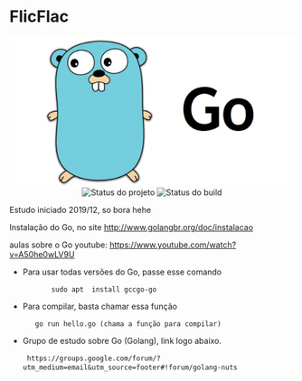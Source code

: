 # FlicFlac


<p align="center">
    <img  src="Exemplos/go.png" title="Logo da Go"><br />
    <img src="https://img.shields.io/maintenance/yes/2019?style=for-the-badge" title="Status do projeto">
    <img src="https://img.shields.io/travis/ccuffs/template?style=for-the-badge" title="Status do build">
</p>


Estudo iniciado 2019/12, so bora hehe


Instalação do Go, no site
http://www.golangbr.org/doc/instalacao


aulas sobre o Go
youtube: https://www.youtube.com/watch?v=A50he0wLV9U





- Para usar todas versões do Go, passe esse comando

             sudo apt  install gccgo-go 

- Para compilar, basta chamar essa função

         go run hello.go (chama a função para compilar)
         
 - Grupo de estudo sobre Go (Golang), link logo abaixo.
    
        https://groups.google.com/forum/?utm_medium=email&utm_source=footer#!forum/golang-nuts
